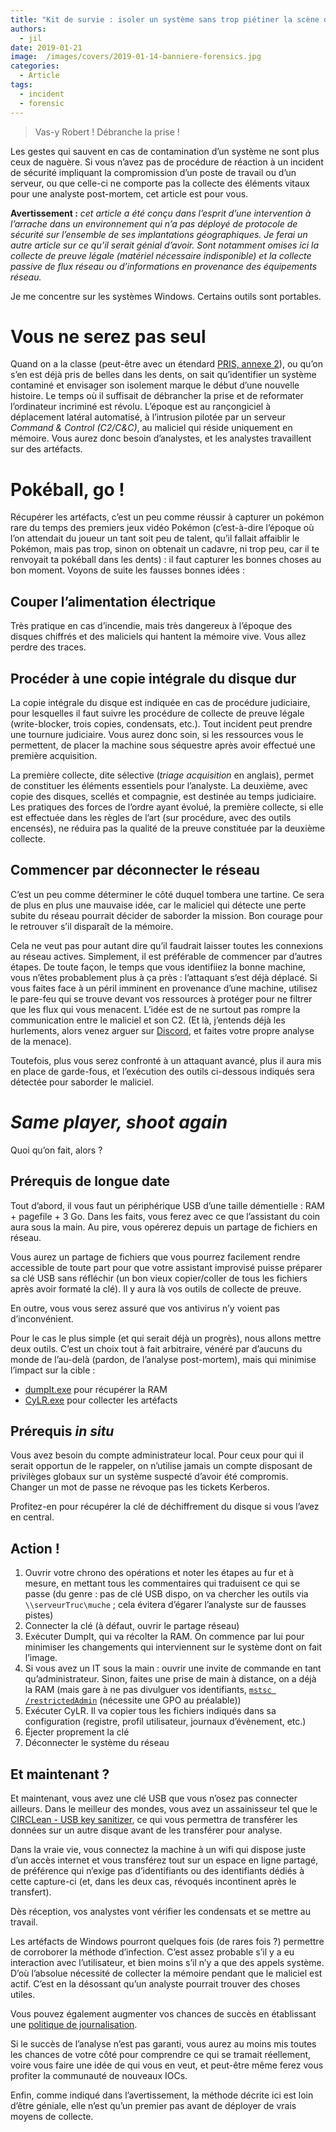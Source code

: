 ```yaml
---
title: "Kit de survie : isoler un système sans trop piétiner la scène du crime"
authors:
  - jil
date: 2019-01-21
image:  /images/covers/2019-01-14-banniere-forensics.jpg
categories:
  - Article
tags:
  - incident
  - forensic
---
```


> Vas-y Robert ! Débranche la prise !

Les gestes qui sauvent en cas de contamination d’un système ne sont plus ceux de naguère. Si vous n’avez pas de procédure de réaction à un incident de sécurité impliquant la compromission d’un poste de travail ou d’un serveur, ou que celle-ci ne comporte pas la collecte des éléments vitaux pour une analyste post-mortem, cet article est pour vous.

**Avertissement :** *cet article a été conçu dans l’esprit d’une intervention à l’arrache dans un environnement qui n’a pas déployé de protocole de sécurité sur l’ensemble de ses implantations géographiques. Je ferai un autre article sur ce qu’il serait génial d’avoir. Sont notamment omises ici la collecte de preuve légale (matériel nécessaire indisponible) et la collecte passive de flux réseau ou d’informations en provenance des équipements réseau.*

Je me concentre sur les systèmes Windows. Certains outils sont portables.

# Vous ne serez pas seul

Quand on a la classe (peut-être avec un étendard [PRIS, annexe 2][PRIS]), ou qu’on s’en est déjà pris de belles dans les dents, on sait qu’identifier un système contaminé et envisager son isolement marque le début d’une nouvelle histoire. Le temps où il suffisait de débrancher la prise et de reformater l’ordinateur incriminé est révolu. L’époque est au rançongiciel à déplacement latéral automatisé, à l’intrusion pilotée par un serveur *Command & Control (C2/C&C)*, au maliciel qui réside uniquement en mémoire. Vous aurez donc besoin d’analystes, et les analystes travaillent sur des artéfacts.

# Pokéball, go !

Récupérer les artéfacts, c’est un peu comme réussir à capturer un pokémon rare du temps des premiers jeux vidéo Pokémon (c’est-à-dire l’époque où l’on attendait du joueur un tant soit peu de talent, qu’il fallait affaiblir le Pokémon, mais pas trop, sinon on obtenait un cadavre, ni trop peu, car il te renvoyait ta pokéball dans les dents) : il faut capturer les bonnes choses au bon moment. Voyons de suite les fausses bonnes idées :

## Couper l’alimentation électrique

Très pratique en cas d’incendie, mais très dangereux à l’époque des disques chiffrés et des maliciels qui hantent la mémoire vive. Vous allez perdre des traces.

## Procéder à une copie intégrale du disque dur 

La copie intégrale du disque est indiquée en cas de procédure judiciaire, pour lesquelles il faut suivre les procédure de collecte de preuve légale (write-blocker, trois copies, condensats, etc.). Tout incident peut prendre une tournure judiciaire. Vous aurez donc soin, si les ressources vous le permettent, de placer la machine sous séquestre après avoir effectué une première acquisition.

La première collecte, dite sélective (*triage acquisition* en anglais), permet de constituer les éléments essentiels pour l’analyste. La deuxième, avec copie des disques, scellés et compagnie, est destinée au temps judiciaire. Les pratiques des forces de l’ordre ayant évolué, la première collecte, si elle est effectuée dans les règles de l’art (sur procédure, avec des outils encensés), ne réduira pas la qualité de la preuve constituée par la deuxième collecte.


## Commencer par déconnecter le réseau

C’est un peu comme déterminer le côté duquel tombera une tartine. Ce sera de plus en plus une mauvaise idée, car le maliciel qui détecte une perte subite du réseau pourrait décider de saborder la mission. Bon courage pour le retrouver s’il disparaît de la mémoire.

Cela ne veut pas pour autant dire qu’il faudrait laisser toutes les connexions au réseau actives. Simplement, il est préférable de commencer par d’autres étapes. De toute façon, le temps que vous identifiiez la bonne machine, vous n’êtes probablement plus à ça près : l’attaquant s’est déjà déplacé. Si vous faites face à un péril imminent en provenance d’une machine, utilisez le pare-feu qui se trouve devant vos ressources à protéger pour ne filtrer que les flux qui vous menacent. L’idée est de ne surtout pas rompre la communication entre le maliciel et son C2. (Et là, j’entends déjà les hurlements, alors venez arguer sur [Discord][discord], et faites votre propre analyse de la menace).

Toutefois, plus vous serez confronté à un attaquant avancé, plus il aura mis en place de garde-fous, et l’exécution des outils ci-dessous indiqués sera détectée pour saborder le maliciel.

# *Same player, shoot again*

Quoi qu’on fait, alors ?


## Prérequis de longue date 

Tout d’abord, il vous faut un périphérique USB d’une taille démentielle : RAM + pagefile + 3 Go. Dans les faits, vous ferez avec ce que l’assistant du coin aura sous la main. Au pire, vous opérerez depuis un partage de fichiers en réseau.

Vous aurez un partage de fichiers que vous pourrez facilement rendre accessible de toute part pour que votre assistant improvisé puisse préparer sa clé USB sans réfléchir (un bon vieux copier/coller de tous les fichiers après avoir formaté la clé). Il y aura là vos outils de collecte de preuve. 

En outre, vous vous serez assuré que vos antivirus n’y voient pas d’inconvénient.

Pour le cas le plus simple (et qui serait déjà un progrès), nous allons mettre deux outils. C’est un choix tout à fait arbitraire, vénéré par d’aucuns du monde de l’au-delà (pardon, de l’analyse post-mortem), mais qui minimise l’impact sur la cible :

* [dumpIt.exe][dumpIt] pour récupérer la RAM
* [CyLR.exe][cyLR] pour collecter les artéfacts


## Prérequis *in situ*

Vous avez besoin du compte administrateur local. Pour ceux pour qui il serait opportun de le rappeler, on n’utilise jamais un compte disposant de privilèges globaux sur un système suspecté d’avoir été compromis. Changer un mot de passe ne révoque pas les tickets Kerberos.

Profitez-en pour récupérer la clé de déchiffrement du disque si vous l’avez en central.

## Action !

1. Ouvrir votre chrono des opérations et noter les étapes au fur et à mesure, en mettant tous les commentaires qui traduisent ce qui se passe (du genre : pas de clé USB dispo, on va chercher les outils via `\\serveurTruc\muche` ; cela évitera d’égarer l’analyste sur de fausses pistes)
1. Connecter la clé (à défaut, ouvrir le partage réseau)
1. Exécuter DumpIt, qui va récolter la RAM. On commence par lui pour minimiser les changements qui interviennent sur le système dont on fait l’image.
1. Si vous avez un IT sous la main : ouvrir une invite de commande en tant qu’administrateur. Sinon, faites une prise de main à distance, on a déjà la RAM (mais gare à ne pas divulguer vos identifiants, [`mstsc /restrictedAdmin`][restrictedadmin] (nécessite une GPO au préalable))
1. Exécuter CyLR. Il va copier tous les fichiers indiqués dans sa configuration (registre, profil utilisateur, journaux d’évènement, etc.)
1. Éjecter proprement la clé
1. Déconnecter le système du réseau 

## Et maintenant ?

Et maintenant, vous avez une clé USB que vous n’osez pas connecter ailleurs. Dans le meilleur des mondes, vous avez un assainisseur tel que le [CIRCLean - USB key sanitizer][CIRCLean], ce qui vous permettra de transférer les données sur un autre disque avant de les transférer pour analyse. 

Dans la vraie vie, vous connectez la machine à un wifi qui dispose juste d’un accès internet et vous transférez tout sur un espace en ligne partagé, de préférence qui n’exige pas d’identifiants ou des identifiants dédiés à cette capture-ci (et, dans les deux cas, révoqués incontinent après le transfert).

Dès réception, vos analystes vont vérifier les condensats et se mettre au travail.

Les artéfacts de Windows pourront quelques fois (de rares fois ?) permettre de corroborer la méthode d’infection. C’est assez probable s’il y a eu interaction avec l’utilisateur, et bien moins s’il n’y a que des appels système. D’où l’absolue nécessité de collecter la mémoire pendant que le maliciel est actif. C’est en la désossant qu’un analyste pourrait trouver des choses utiles.

Vous pouvez également augmenter vos chances de succès en établissant une [politique de journalisation][eventlog].

Si le succès de l’analyse n’est pas garanti, vous aurez au moins mis toutes les chances de votre côté pour comprendre ce qui se tramait réellement, voire vous faire une idée de qui vous en veut, et peut-être même ferez vous profiter la communauté de nouveaux IOCs.

Enfin, comme indiqué dans l’avertissement, la méthode décrite ici est loin d’être géniale, elle n’est qu’un premier pas avant de déployer de vrais moyens de collecte.

[PRIS]: https://www.ssi.gouv.fr/actualite/le-nouveau-referentiel-pris-pour-les-prestataires-de-reponse-aux-incidents-de-securite-est-maintenant-disponible/
[discord]: http://discord.comptoirsecu.fr 
[restrictedadmin]: https://social.technet.microsoft.com/wiki/contents/articles/32905.remote-desktop-services-enable-restricted-admin-mode.aspx
[circlean]: https://www.circl.lu/projects/CIRCLean/
[cyLR]: https://github.com/orlikoski/CyLR/releases
[dumpIt]: https://blog.comae.io/your-favorite-memory-toolkit-is-back-f97072d33d5c
[eventlog]: https://acsc.gov.au/publications/protect/windows-event-logging-technical-guidance.htm
